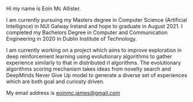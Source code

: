 Hi my name is Eoin Mc Allister. 

I am currently pursuing my Masters degree in Computer Science (Artificial Intellignce) in NUI Galway Ireland and hope to graduate in August 2021. I completed my Bachelors Degree in Computer and Communication Engineering in 2020 In Dublin Institute of Technology.

I am currently working on a project which aims to improve exploration in deep reinforcement learning using evolutionary algorithms to gather experience similarly to that in distributed rl algorithms. The evolutionary algorithms scoring mechanism takes ideas from novelty search and DeepMinds Never Give Up model to generate a diverse set of experiences which are both goal and curiosty driven. 

My email address is eoinmc.james@gmail.com 
